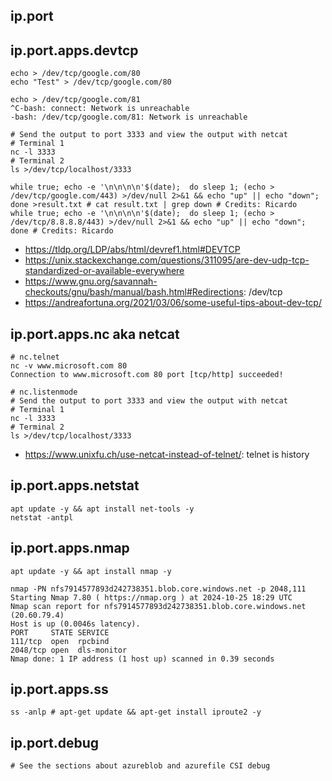## ip.port

## ip.port.apps.devtcp

```
echo > /dev/tcp/google.com/80
echo "Test" > /dev/tcp/google.com/80

echo > /dev/tcp/google.com/81
^C-bash: connect: Network is unreachable
-bash: /dev/tcp/google.com/81: Network is unreachable
```

```
# Send the output to port 3333 and view the output with netcat
# Terminal 1
nc -l 3333
# Terminal 2
ls >/dev/tcp/localhost/3333
```

```
while true; echo -e '\n\n\n\n'$(date);  do sleep 1; (echo > /dev/tcp/google.com/443) >/dev/null 2>&1 && echo "up" || echo "down"; done >result.txt # cat result.txt | grep down # Credits: Ricardo
while true; echo -e '\n\n\n\n'$(date);  do sleep 1; (echo > /dev/tcp/8.8.8.8/443) >/dev/null 2>&1 && echo "up" || echo "down"; done # Credits: Ricardo
```

- https://tldp.org/LDP/abs/html/devref1.html#DEVTCP
- https://unix.stackexchange.com/questions/311095/are-dev-udp-tcp-standardized-or-available-everywhere
- https://www.gnu.org/savannah-checkouts/gnu/bash/manual/bash.html#Redirections: /dev/tcp
- https://andreafortuna.org/2021/03/06/some-useful-tips-about-dev-tcp/
  
## ip.port.apps.nc aka netcat

```
# nc.telnet
nc -v www.microsoft.com 80
Connection to www.microsoft.com 80 port [tcp/http] succeeded!

# nc.listenmode
# Send the output to port 3333 and view the output with netcat
# Terminal 1
nc -l 3333
# Terminal 2
ls >/dev/tcp/localhost/3333
```

- https://www.unixfu.ch/use-netcat-instead-of-telnet/: telnet is history

## ip.port.apps.netstat

```
apt update -y && apt install net-tools -y
netstat -antpl
```

## ip.port.apps.nmap

```
apt update -y && apt install nmap -y

nmap -PN nfs7914577893d242738351.blob.core.windows.net -p 2048,111
Starting Nmap 7.80 ( https://nmap.org ) at 2024-10-25 18:29 UTC
Nmap scan report for nfs7914577893d242738351.blob.core.windows.net (20.60.79.4)
Host is up (0.0046s latency).
PORT     STATE SERVICE
111/tcp  open  rpcbind
2048/tcp open  dls-monitor
Nmap done: 1 IP address (1 host up) scanned in 0.39 seconds
```

## ip.port.apps.ss

```
ss -anlp # apt-get update && apt-get install iproute2 -y
```

## ip.port.debug

```
# See the sections about azureblob and azurefile CSI debug
```
